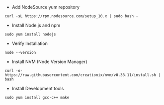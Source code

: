 * Add NodeSource yum repository
```
curl -sL https://rpm.nodesource.com/setup_10.x | sudo bash -
```

* Install Node.js and npm
```
sudo yum install nodejs
```

* Verify Installation
```
node --version
```

* Install NVM (Node Version Manager)
```
curl -o- https://raw.githubusercontent.com/creationix/nvm/v0.33.11/install.sh | bash
```

* Install Development tools
```
sudo yum install gcc-c++ make
```